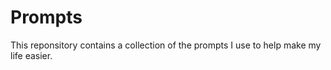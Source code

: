 # Prompts

This reponsitory contains a collection of the prompts I use to help make my life easier.

